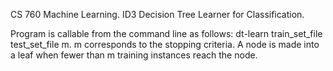 CS 760 Machine Learning.
ID3 Decision Tree Learner for Classification. 

Program is callable from the command line as follows: dt-learn train_set_file test_set_file m.
m corresponds to the stopping criteria. A node is made into a leaf when fewer than m training instances reach the node.
